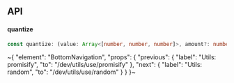 

## API

#### quantize

```ts
const quantize: (value: Array<[number, number, number]>, amount?: number) => Array<[number, number, number]>;
```


~{
  "element": "BottomNavigation",
  "props": {
    "previous": {
      "label": "Utils: promisify",
      "to": "/dev/utils/use/promisify"
    },
    "next": {
      "label": "Utils: random",
      "to": "/dev/utils/use/random"
    }
  }
}~
